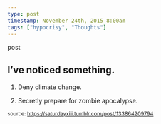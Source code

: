```yaml
---
type: post
timestamp: November 24th, 2015 8:00am
tags: ["hypocrisy", "Thoughts"]
---
```

post
## I’ve noticed something. ##
                    
1. Deny climate change.

2. Secretly prepare for zombie apocalypse.

                
                
                
                
                
                
                                
<small>source: https://saturdayxiii.tumblr.com/post/133864209794</small>
